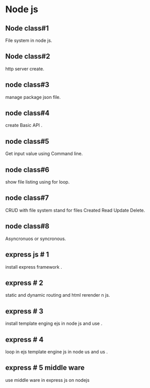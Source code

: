# Node js
## Node class#1 
File  system in node js.
## Node class#2
http server create.
## node class#3
manage package json file.
## node class#4
create Basic API .
## node class#5
Get input value using Command line.
## node class#6
show file listing using for loop.
## node class#7
CRUD  with file system stand for files Created Read Update Delete.
## node class#8
Asyncronuos or syncronous.  
## express js # 1
install express framework .
## express # 2
static and dynamic routing and html rerender n js.
## express # 3
install template enging ejs in node js and use .
## express # 4
loop in ejs template engine js in node us and us .
## express # 5 middle ware
use middle ware in express js on nodejs


